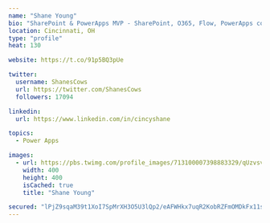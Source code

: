 ```yaml
---
name: "Shane Young"
bio: "SharePoint & PowerApps MVP - SharePoint, O365, Flow, PowerApps consulting? @PowerApps911 | Pure Snark? You found it."
location: Cincinnati, OH
type: "profile"
heat: 130

website: https://t.co/91p5BQ3pUe

twitter:
  username: ShanesCows
  url: https://twitter.com/ShanesCows
  followers: 17094

linkedin:
  url: https://www.linkedin.com/in/cincyshane

topics:
  - Power Apps

images:
  - url: https://pbs.twimg.com/profile_images/713100007398883329/qUzvsvQ3_400x400.jpg
    width: 400
    height: 400
    isCached: true
    title: "Shane Young"

secured: "lPjZ9sqaM39t1XoI7SpMrXH3O5U3lQp2/eAFWHkx7uqR2KobRZFmOMDkFx11stCGLMWvFaMyjUDmLlkCTSXh8VfYYVgZ2RCZZtPcoYJ9XGauH5jyWLgUaCHXCt1iYmRSHJaRmKlk6huQ2WRiCFv1HOEbMlCCZlvh6CKS18VjrPyOaX80ItYwd0d5JuwKT7mrSmxSVFdUHOLhaQJx5MDtddqac/nScyOz4FllQypjj86Y1avUKJZDPLAdUJuK32SV/7PIgdlDIIDSlpAnmySujvWlBbp8+fwLEGTjNMLcUsE45EAPP1la8MAJFOjmRrvhVBb0ipSLoWba38j9kUxLRtfdMSG7fk7uYfaE6WpBmXyuLuoPDcDzo4VQR2sXvG3LS3JwBOBGypSkQpVCPD8wN+YxIisPuGcQSGUIrzG/5jQ=;X4MFu014vFsyqy8yeQo7YQ=="
---
```


